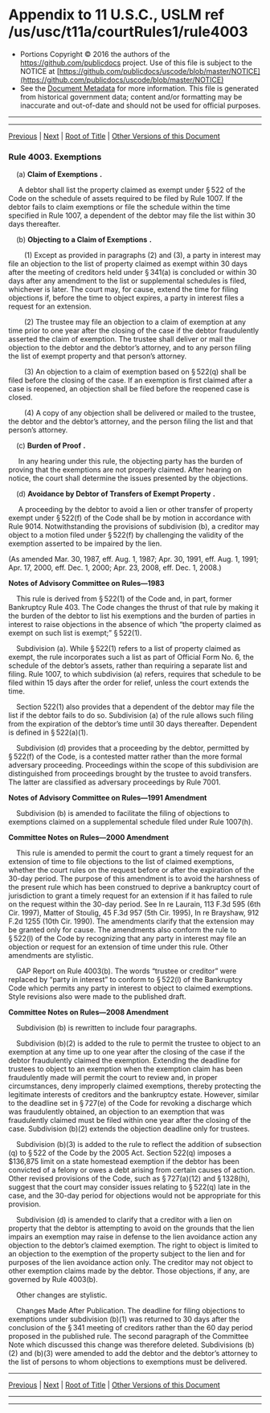 ---
---

# Appendix to 11 U.S.C., USLM ref /us/usc/t11a/courtRules1/rule4003

* Portions Copyright © 2016 the authors of the https://github.com/publicdocs project.
  Use of this file is subject to the NOTICE at [https://github.com/publicdocs/uscode/blob/master/NOTICE](https://github.com/publicdocs/uscode/blob/master/NOTICE)
* See the [Document Metadata](././../../../..//README.md) for more information.
  This file is generated from historical government data; content and/or formatting may be inaccurate and out-of-date and should not be used for official purposes.

----------
----------

[Previous](./../../../..//us/usc/t11a/courtRules1/m__us_usc_t11a_courtRules1_rule4002.md) | [Next](./../../../..//us/usc/t11a/courtRules1/m__us_usc_t11a_courtRules1_rule4004.md) | [Root of Title](./../../../../) | [Other Versions of this Document](https://publicdocs.github.io/go/links?ns=uslm&ref=%2Fus%2Fusc%2Ft11a%2FcourtRules1%2Frule4003)

### Rule 4003. Exemptions

    (a)  __Claim of Exemptions__  __.__ 

     A debtor shall list the property claimed as exempt under § 522 of the Code on the schedule of assets required to be filed by Rule 1007. If the debtor fails to claim exemptions or file the schedule within the time specified in Rule 1007, a dependent of the debtor may file the list within 30 days thereafter.

    (b)  __Objecting to a Claim of Exemptions__  __.__ 

        (1) Except as provided in paragraphs (2) and (3), a party in interest may file an objection to the list of property claimed as exempt within 30 days after the meeting of creditors held under § 341(a) is concluded or within 30 days after any amendment to the list or supplemental schedules is filed, whichever is later. The court may, for cause, extend the time for filing objections if, before the time to object expires, a party in interest files a request for an extension.

        (2) The trustee may file an objection to a claim of exemption at any time prior to one year after the closing of the case if the debtor fraudulently asserted the claim of exemption. The trustee shall deliver or mail the objection to the debtor and the debtor’s attorney, and to any person filing the list of exempt property and that person’s attorney.

        (3) An objection to a claim of exemption based on § 522(q) shall be filed before the closing of the case. If an exemption is first claimed after a case is reopened, an objection shall be filed before the reopened case is closed.

        (4) A copy of any objection shall be delivered or mailed to the trustee, the debtor and the debtor’s attorney, and the person filing the list and that person’s attorney.

    (c)  __Burden of Proof__  __.__ 

     In any hearing under this rule, the objecting party has the burden of proving that the exemptions are not properly claimed. After hearing on notice, the court shall determine the issues presented by the objections.

    (d)  __Avoidance by Debtor of Transfers of Exempt Property__  __.__ 

     A proceeding by the debtor to avoid a lien or other transfer of property exempt under § 522(f) of the Code shall be by motion in accordance with Rule 9014. Notwithstanding the provisions of subdivision (b), a creditor may object to a motion filed under § 522(f) by challenging the validity of the exemption asserted to be impaired by the lien.

(As amended Mar. 30, 1987, eff. Aug. 1, 1987; Apr. 30, 1991, eff. Aug. 1, 1991; Apr. 17, 2000, eff. Dec. 1, 2000; Apr. 23, 2008, eff. Dec. 1, 2008.)

 __Notes of Advisory Committee on Rules—1983__ 

    This rule is derived from § 522(1) of the Code and, in part, former Bankruptcy Rule 403. The Code changes the thrust of that rule by making it the burden of the debtor to list his exemptions and the burden of parties in interest to raise objections in the absence of which “the property claimed as exempt on such list is exempt;” § 522(1).

    Subdivision (a). While § 522(1) refers to a list of property claimed as exempt, the rule incorporates such a list as part of Official Form No. 6, the schedule of the debtor’s assets, rather than requiring a separate list and filing. Rule 1007, to which subdivision (a) refers, requires that schedule to be filed within 15 days after the order for relief, unless the court extends the time.

    Section 522(1) also provides that a dependent of the debtor may file the list if the debtor fails to do so. Subdivision (a) of the rule allows such filing from the expiration of the debtor’s time until 30 days thereafter. Dependent is defined in § 522(a)(1).

    Subdivision (d) provides that a proceeding by the debtor, permitted by § 522(f) of the Code, is a contested matter rather than the more formal adversary proceeding. Proceedings within the scope of this subdivision are distinguished from proceedings brought by the trustee to avoid transfers. The latter are classified as adversary proceedings by Rule 7001.

 __Notes of Advisory Committee on Rules—1991 Amendment__ 

    Subdivision (b) is amended to facilitate the filing of objections to exemptions claimed on a supplemental schedule filed under Rule 1007(h).

 __Committee Notes on Rules—2000 Amendment__ 

    This rule is amended to permit the court to grant a timely request for an extension of time to file objections to the list of claimed exemptions, whether the court rules on the request before or after the expiration of the 30-day period. The purpose of this amendment is to avoid the harshness of the present rule which has been construed to deprive a bankruptcy court of jurisdiction to grant a timely request for an extension if it has failed to rule on the request within the 30-day period. See In re Laurain, 113 F.3d 595 (6th Cir. 1997), Matter of Stoulig, 45 F.3d 957 (5th Cir. 1995), In re Brayshaw, 912 F.2d 1255 (10th Cir. 1990). The amendments clarify that the extension may be granted only for cause. The amendments also conform the rule to § 522(l) of the Code by recognizing that any party in interest may file an objection or request for an extension of time under this rule. Other amendments are stylistic.

    GAP Report on Rule 4003(b). The words “trustee or creditor” were replaced by “party in interest” to conform to § 522(l) of the Bankruptcy Code which permits any party in interest to object to claimed exemptions. Style revisions also were made to the published draft.

 __Committee Notes on Rules—2008 Amendment__ 

    Subdivision (b) is rewritten to include four paragraphs.

    Subdivision (b)(2) is added to the rule to permit the trustee to object to an exemption at any time up to one year after the closing of the case if the debtor fraudulently claimed the exemption. Extending the deadline for trustees to object to an exemption when the exemption claim has been fraudulently made will permit the court to review and, in proper circumstances, deny improperly claimed exemptions, thereby protecting the legitimate interests of creditors and the bankruptcy estate. However, similar to the deadline set in § 727(e) of the Code for revoking a discharge which was fraudulently obtained, an objection to an exemption that was fraudulently claimed must be filed within one year after the closing of the case. Subdivision (b)(2) extends the objection deadline only for trustees.

    Subdivision (b)(3) is added to the rule to reflect the addition of subsection (q) to § 522 of the Code by the 2005 Act. Section 522(q) imposes a $136,875 limit on a state homestead exemption if the debtor has been convicted of a felony or owes a debt arising from certain causes of action. Other revised provisions of the Code, such as § 727(a)(12) and § 1328(h), suggest that the court may consider issues relating to § 522(q) late in the case, and the 30-day period for objections would not be appropriate for this provision.

    Subdivision (d) is amended to clarify that a creditor with a lien on property that the debtor is attempting to avoid on the grounds that the lien impairs an exemption may raise in defense to the lien avoidance action any objection to the debtor’s claimed exemption. The right to object is limited to an objection to the exemption of the property subject to the lien and for purposes of the lien avoidance action only. The creditor may not object to other exemption claims made by the debtor. Those objections, if any, are governed by Rule 4003(b).

    Other changes are stylistic.

    Changes Made After Publication. The deadline for filing objections to exemptions under subdivision (b)(1) was returned to 30 days after the conclusion of the § 341 meeting of creditors rather than the 60 day period proposed in the published rule. The second paragraph of the Committee Note which discussed this change was therefore deleted. Subdivisions (b)(2) and (b)(3) were amended to add the debtor and the debtor’s attorney to the list of persons to whom objections to exemptions must be delivered.

----------

[Previous](./../../../..//us/usc/t11a/courtRules1/m__us_usc_t11a_courtRules1_rule4002.md) | [Next](./../../../..//us/usc/t11a/courtRules1/m__us_usc_t11a_courtRules1_rule4004.md) | [Root of Title](./../../../../) | [Other Versions of this Document](https://publicdocs.github.io/go/links?ns=uslm&ref=%2Fus%2Fusc%2Ft11a%2FcourtRules1%2Frule4003)

----------
----------



